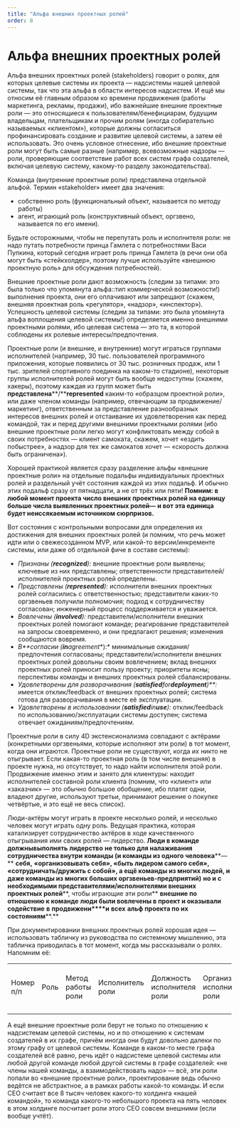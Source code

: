 ```yaml
---
title: "Альфа внешних проектных ролей"
order: 8
---
```


# Альфа внешних проектных ролей

Альфа внешних проектных ролей (stakeholders) говорит о ролях, для которых целевые системы их проекта — надсистемы нашей целевой системы, так что эта альфа в области интересов надсистем. И ещё мы относим её главным образом ко времени продвижения (работы маркетинга, рекламы, продажи), ибо важнейшие внешние проектные роли — это относящиеся к пользователям/бенефициарам, будущим владельцам, плательщикам и прочим ролям (иногда собирательно называемых «клиентом»), которые должны согласиться профинансировать создание и развитие целевой системы, а затем её использовать. Это очень условное отнесение, ибо внешние проектные роли могут быть самые разные (например, всевозможные надзоры — роли, проверяющие соответствие работ всех систем графа создателей, включая целевую систему, какому-то разделу законодательства).

Команда (внутренние проектные роли) представлена отдельной альфой. Термин «stakeholder» имеет два значения:

* собственно роль (функциональный объект, называется по методу работы)
* агент, играющий роль (конструктивный объект, оргзвено, называется по его имени).

Будьте осторожными, чтобы не перепутать роль и исполнителя роли: не надо путать потребности принца Гамлета с потребностями Васи Пупкина, который сегодня играет роль принца Гамлета (в речи они оба могут быть «стейкхолдер», поэтому лучше используйте «внешнюю проектную роль» для обсуждения потребностей).

Внешние проектные роли дают возможность (следим за типами: это была только что упомянута альфа::тип коммерческой возможности!) выполнения проекта, они его оплачивают или запрещают (скажем, внешняя проектная роль «регулятор», «надзор», «инспектор»). Успешность целевой системы (следим за типами: это была упомянута альфа воплощения целевой системы!) определяется именно внешними проектными ролями, ибо целевая система — это та, в которой соблюдены их ролевые интересы/предпочтения.

Проектные роли (и внешние, и внутренние) могут играться группами исполнителей (например, 30 тыс. пользователей программного приложения, которые появились от 30 тыс. розничных продаж, или 1 тыс. зрителей спортивного поединка на каком-то стадионе), некоторые группы исполнителей ролей могут быть вообще недоступны (скажем, хакеры), поэтому каждая из групп может быть **представлена****/****represented** каким-то «образцом проектной роли», или даже членом команды (например, отвечающим за продвижение/маркетинг), ответственным за представление разнообразных интересов внешних ролей и отстаивание их удовлетворения как перед командой, так и перед другими внешними проектными ролями (ибо внешние проектные роли легко могут конфликтовать между собой в своих потребностях — клиент самоката, скажем, хочет «ездить побыстрее», а надзор для тех же самокатов хочет — «скорость должна быть ограничена»).

Хорошей практикой является сразу разделение альфы «внешние проектные роли» на отдельные подальфы индивидуальных проектных ролей и раздельный учёт состояния каждой из этих подальф. И обычно этих подальф сразу от пятнадцати, а не от трёх или пяти! **П****омним: в любой момент проекта число внешних проектных ролей на единицу больше числа выявленных проектных ролей****—** **и вот эта единица будет неиссякаемым источником сюрпризов.**

Вот состояния с контрольными вопросами для определения их достижения для внешних проектных ролей (и помним, что речь может идти или о свежесозданном MVP, или какой-то версии/инкременте системы, или даже об отдельной фиче в составе системы):

* *Признаны (**recognized**):* внешние проектные роли выявлены; ключевые из них представлены; ответственности представителей/исполнителей проектных ролей определены.
* *Представлены (**represented**):* исполнители внешних проектных ролей согласились с ответственностью; представители каких-то оргзвеньев получили полномочия; подход к сотрудничеству согласован; инженерный процесс поддерживается и уважается.
* *Вовлечены (**involved**):* представители/исполнители внешних проектных ролей помогают команде; реагирование представителей на запросы своевременно, и они предлагают решения; изменения сообщаются вовремя.
* *В**согласии* *(**in**agreement**):* минимальные ожидания/предпочтения согласованы; представители/исполнители внешних проектных ролей довольны своим вовлечением; вклад внешних проектных ролей приносит пользу проекту; приоритеты ясны; перспективы команды и внешних проектных ролей сбалансированы.
* *Удовлетворены для разворачивания (**satisfied**for**deployment**)**:* имеется отклик/feedback от внешних проектных ролей; система готова для разворачивания в месте её эксплуатации.
* *Удовлетворены в использовании (**satisfied**in**use**):* отклик/feedback по использованию/эксплуатации системы доступен; система отвечает ожиданиям/предпочтениям.

Проектные роли в силу 4D экстенсионализма совпадают с актёрами (конкретными оргзвеньями, которые исполняют эти роли) в тот момент, когда они играются. Проектные роли не существуют, когда их никто не отыгрывает. Если какая-то проектная роль (в том числе внешняя) в проекте нужна, но отсутствует, то надо найти исполнителя этой роли. Продвижение именно этим и занято для клиентуры: находит исполнителей составной роли клиента (помним, что «клиент» или «заказчик» — это обычно большое обобщение, ибо платят одни, владеют другие, используют третьи, принимают решение о покупке четвёртые, и это ещё не весь список).

Люди-актёры могут играть в проекте несколько ролей, и несколько человек могут играть одну роль. Ведущая практика, которая катализирует сотрудничество актёров в ходе качественного отыгрывания ими своих ролей — лидерство. **Люди в к****оманд****е** **должн****ы****выполнять** **лидерство** **не только для налаживания сотрудничества внутри** **команды (и команды из одного человека****—** **себя,** **«организовывать себя», «быть лидером самого себя», «сотрудничать/дружить с собой», а ещё команды из многих людей, и даже команды из многих больших оргзвеньев-предприятий)** **но и с** **необходимыми представителями/исполнителями внешних проектных ролей****, чтобы играющие эти роли** **внешние по отношению к команде** **люди были вовлечены в проект и оказывали содействие** **в** **продвижени****и** **всех** **альф проекта по их состояниям****.**

При документировании внешних проектных ролей хорошая идея — использовать табличку из руководства по системному мышлению, эта табличка приводилась в тот момент, когда мы рассказывали о ролях. Напомним её:

|  |  |  |  |  |  |  |  |  |  |
| --- | --- | --- | --- | --- | --- | --- | --- | --- | --- |
| Номер п/п | Роль | Метод работы роли | Исполнитель роли | Должность исполнителя роли | Организация исполнителя роли | Степень мастерства исполнителя в данной роли | Предмет интереса | Предпочтение | Стратегия агента |
|  |  |  |  |  |  |  |  |  |  |

А ещё внешние проектные роли берут не только по отношению к надсистемам целевой системы, но и по отношению к системам создателей в их графе, причём иногда они будут довольно далеки по этому графу от целевой системы. Команде в каком-то месте графа создателей всё равно, речь идёт о надсистеме целевой системы или любой другой команде любой другой системы в графе создателей: «не члены нашей команды, а взаимодействовать надо» — всё, эти роли попали во «внешние проектные роли», проектирование ведь обычно ведётся не абстрактное, а в рамках работы какой-то команды. И если CEO считает все 8 тысяч человек какого-то холдинга «нашей командой», то команда какого-то небольшого проекта на пять человек в этом холдинге посчитает роли этого CEO совсем внешними (если вообще учтёт).